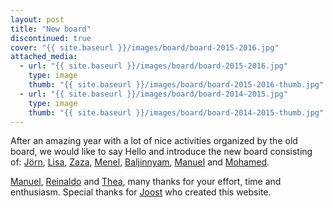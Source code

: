 ```yaml
---
layout: post
title: "New board"
discontinued: true
cover: "{{ site.baseurl }}/images/board/board-2015-2016.jpg"
attached_media:
  - url: "{{ site.baseurl }}/images/board/board-2015-2016.jpg"
    type: image
    thumb: "{{ site.baseurl }}/images/board/board-2015-2016-thumb.jpg"
  - url: "{{ site.baseurl }}/images/board/board-2014-2015.jpg"
    type: image
    thumb: "{{ site.baseurl }}/images/board/board-2014-2015-thumb.jpg"
---
```


After an amazing year with a lot of nice activities organized by the old board, we would like to say Hello and introduce
the new board consisting of: [Jörn], [Lisa], [Zaza], [Menel], [Baljinnyam], [Manuel] and [Mohamed].

[Manuel], [Reinaldo] and [Thea], many thanks for your effort, time and enthusiasm. Special thanks for [Joost] who created
this website.

[Jörn]: http://ens.ewi.tudelft.nl/People/bio.php?id=290
[Lisa]: http://www.ewi.tudelft.nl/over-de-faculteit/afdelingen/toegepaste-wiskunde/numerieke-wiskunde/mensen/phd-studenten/lisa-wobbes/
[Zaza]: http://www.ewi.tudelft.nl/nl/over-de-faculteit/afdelingen/toegepaste-wiskunde/numerieke-wiskunde/mensen/phd-studenten/ir-z-van-der-have/
[Menel]: http://www.ewi.tudelft.nl/nl/over-de-faculteit/afdelingen/toegepaste-wiskunde/numerieke-wiskunde/mensen/phd-studenten/ir-m-rahrah/
[Baljinnyam]: http://ta.twi.tudelft.nl/nw/users/baljaa/
[Manuel]: http://ta.twi.tudelft.nl/nw/users/mmbaumann/
[Mohamed]: http://www.ewi.tudelft.nl/nl/over-de-faculteit/afdelingen/toegepaste-wiskunde/numerieke-wiskunde/mensen/phd-studenten/ir-m-el-abbassi/
[Manuel]: http://ta.twi.tudelft.nl/nw/users/mmbaumann/
[Reinaldo]: http://ta.twi.tudelft.nl/nw/users/rastudillo/
[Thea]: http://ta.twi.tudelft.nl/nw/users/mjvuik/ 
[Joost]: http://www.ewi.tudelft.nl/over-de-faculteit/afdelingen/toegepaste-wiskunde/numerieke-wiskunde/mensen/phd-studenten/ir-j-van-zwieten/
